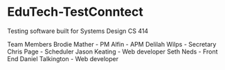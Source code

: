 # EduTech-TestConntect
Testing software built for Systems Design CS 414

Team Members 
Brodie Mather     - PM
Alfin             - APM
Delilah Wilps     - Secretary 
Chris Page        - Scheduler
Jason Keating     - Web developer
Seth Neds         - Front End
Daniel Talkington - Web developer
